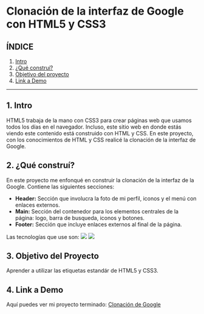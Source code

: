 # Clonación de la interfaz de Google con HTML5 y CSS3

## **ÍNDICE**

1. [Intro](#)
2. [¿Qué construí?](#)
3. [Objetivo del proyecto](#)
4. [Link a Demo](#)

****

## 1. Intro
HTML5 trabaja de la mano con CSS3 para crear páginas web que usamos todos los días en el navegador. Incluso, este sitio web en donde estás viendo este contenido está construido con HTML y CSS. En este proyecto, con los conocimientos de HTML y CSS realicé la clonación de la interfaz de Google.

## 2. ¿Qué construí?
En este proyecto me enfonqué en construir la clonación de la interfaz de la Google. Contiene las siguientes secciones:

* **Header:** Sección que involucra la foto de mi perfil, iconos y el menú con enlaces externos.
* **Main:** Sección del contenedor para los elementos centrales de la página: logo, barra de busqueda, iconos y botones.
*  **Footer:** Sección que incluye enlaces externos al final de la página.

Las tecnologías que use son:
<img src="https://img.shields.io/badge/HTML5-E34F26?style=for-the-badge&logo=html5&logoColor=white" />
<img src="https://img.shields.io/badge/CSS3-1572B6?style=for-the-badge&logo=css3&logoColor=white" />

## 3. Objetivo del Proyecto
Aprender a utilizar las etiquetas estandár de HTML5 y CSS3.

## 4. Link a Demo
Aquí puedes ver mi proyecto terminado: [Clonación de Google](https://clon-de-google-litzy.netlify.app/)
